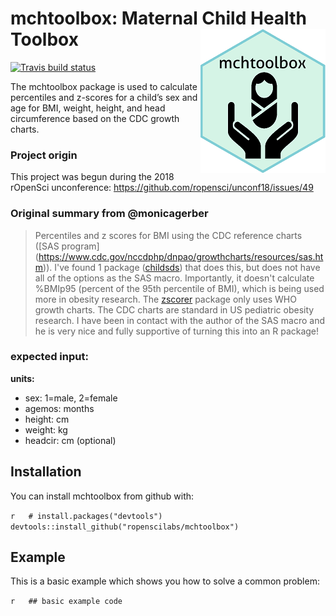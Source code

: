 
<!-- README.md is generated from README.Rmd. Please edit that file -->
mchtoolbox: Maternal Child Health Toolbox <img src="man/figures/imgHexSmall.png" align="right" />
=================================================================================================

[![Travis build status](https://travis-ci.com/ropenscilabs/mchtoolbox.svg?branch=master)](https://travis-ci.com/ropenscilabs/mchtoolbox)

The mchtoolbox package is used to calculate percentiles and z-scores for a child’s sex and age for BMI, weight, height, and head circumference based on the CDC growth charts.

### Project origin

This project was begun during the 2018 rOpenSci unconference: <https://github.com/ropensci/unconf18/issues/49>

### Original summary from @monicagerber

> Percentiles and z scores for BMI using the CDC reference charts (\[SAS program\] (<https://www.cdc.gov/nccdphp/dnpao/growthcharts/resources/sas.htm>)). I've found 1 package ([childsds](https://cran.r-project.org/web/packages/childsds/index.html)) that does this, but does not have all of the options as the SAS macro. Importantly, it doesn't calculate %BMIp95 (percent of the 95th percentile of BMI), which is being used more in obesity research. The [zscorer](https://nutriverse.validmeasures.org/zscorer/index.html) package only uses WHO growth charts. The CDC charts are standard in US pediatric obesity research. I have been in contact with the author of the SAS macro and he is very nice and fully supportive of turning this into an R package!

### expected input:

**units:**

-   sex: 1=male, 2=female
-   agemos: months
-   height: cm
-   weight: kg
-   headcir: cm (optional)

Installation
------------

You can install mchtoolbox from github with:

`r   # install.packages("devtools")   devtools::install_github("ropenscilabs/mchtoolbox")`

Example
-------

This is a basic example which shows you how to solve a common problem:

`r   ## basic example code`
